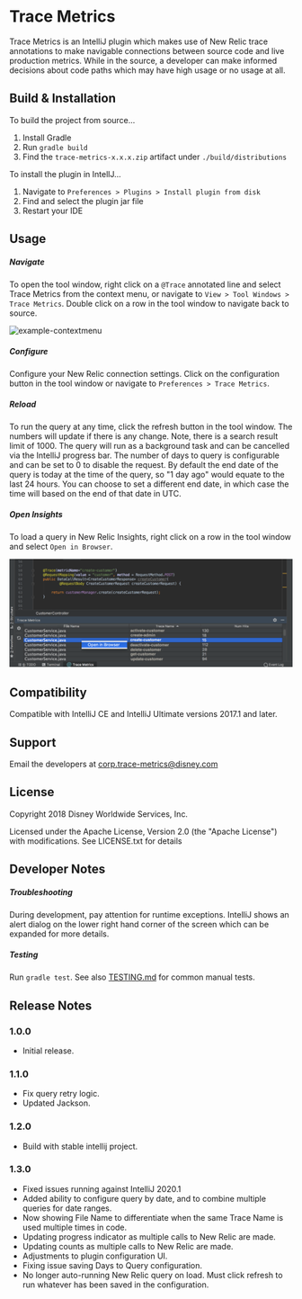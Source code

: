 # Trace Metrics

Trace Metrics is an IntelliJ plugin which makes use of New Relic trace annotations to make navigable connections 
between source code and live production metrics. While in the source, a developer can make informed decisions about 
code paths which may have high usage or no usage at all. 


## Build & Installation

To build the project from source... 

1. Install Gradle
1. Run `gradle build` 
1. Find the `trace-metrics-x.x.x.zip` artifact under `./build/distributions`

To install the plugin in IntellJ...

1. Navigate to `Preferences > Plugins > Install plugin from disk`
1. Find and select the plugin jar file
1. Restart your IDE

## Usage

##### Navigate

To open the tool window, right click on a `@Trace` annotated line and select Trace Metrics from the context menu, or 
navigate to `View > Tool Windows > Trace Metrics`. Double click on a row in the tool window to navigate back to source.

<img width="600" alt="example-contextmenu" src="https://raw.githubusercontent.com/disney/trace-metrics-intellij-plugin/master/example/example-contextmenu.png">

##### Configure

Configure your New Relic connection settings. Click on the configuration button in the tool window or navigate to 
`Preferences > Trace Metrics`. 

##### Reload

To run the query at any time, click the refresh button in the tool window. The numbers will update if there is any 
change. Note, there is a search result limit of 1000. The query will run as a background task and can be cancelled via 
the IntelliJ progress bar. The number of days to query is configurable and can be set to 0 to disable the request.
By default the end date of the query is today at the time of the query, so "1 day ago" would equate to the last 24 hours.
You can choose to set a different end date, in which case the time will based on the end of that date in UTC.  

##### Open Insights

To load a query in New Relic Insights, right click on a row in the tool window and select `Open in Browser`.

<img width="600" alt="example-toolwindow" src="https://raw.githubusercontent.com/disney/trace-metrics-intellij-plugin/master/example/example-toolwindow.png">

## Compatibility

Compatible with IntelliJ CE and IntelliJ Ultimate versions 2017.1 and later. 

## Support

Email the developers at [corp.trace-metrics@disney.com](mailto:corp.trace-metrics@disney.com)
 
## License
Copyright 2018 Disney Worldwide Services, Inc.

Licensed under the Apache License, Version 2.0 (the "Apache License") with modifications. See LICENSE.txt for details

## Developer Notes


##### Troubleshooting

During development, pay attention for runtime exceptions. IntelliJ shows an alert dialog on the lower right hand corner 
of the screen which can be expanded for more details. 

##### Testing
Run `gradle test`. See also [TESTING.md](TESTING.md) for common manual tests. 


## Release Notes

### 1.0.0

 * Initial release.
 
### 1.1.0

 * Fix query retry logic.
 * Updated Jackson.
 
### 1.2.0

 * Build with stable intellij project.
 
### 1.3.0

 * Fixed issues running against IntelliJ 2020.1
 * Added ability to configure query by date, and to combine multiple queries for date ranges.
 * Now showing File Name to differentiate when the same Trace Name is used multiple times in code.
 * Updating progress indicator as multiple calls to New Relic are made.
 * Updating counts as multiple calls to New Relic are made.
 * Adjustments to plugin configuration UI.
 * Fixing issue saving Days to Query configuration.
 * No longer auto-running New Relic query on load.  Must click refresh to run whatever has been saved in the configuration.
